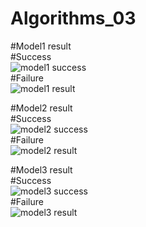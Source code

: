 # Algorithms_03

#Model1 result   
#Success   
![model1 success](https://user-images.githubusercontent.com/76692609/173187710-da77093b-57b8-4471-a652-e66b97a52ef6.png)   
#Failure   
![model1 result](https://user-images.githubusercontent.com/76692609/173187504-402deed9-c0a4-4179-98de-1b0866c0f3c4.png)   



#Model2 result   
#Success   
![model2 success](https://user-images.githubusercontent.com/76692609/173187714-dbe11ae8-7f16-4ec6-a371-62d244b56179.png)   
#Failure   
![model2 result](https://user-images.githubusercontent.com/76692609/173187506-6026cc9f-c07e-4d1a-9399-5579e198f38a.png)   

#Model3 result   
#Success   
![model3 success](https://user-images.githubusercontent.com/76692609/173187715-73f31360-9b9a-455d-ba6b-8fecf8ffc6b1.png)   
#Failure   
![model3 result](https://user-images.githubusercontent.com/76692609/173187509-5831b788-db1b-488e-ae84-1cb20ee90ee9.png)   






